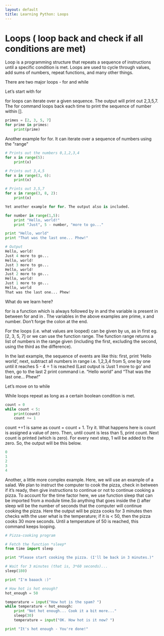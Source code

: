```yaml
---
layout: default
title: Learning Python: Loops
---
```


# Loops ( loop back and check if all conditions are met)

Loop is a programming structure that repeats a sequence of instructions until a specific condition is met. Loops are used to cycle through values, add sums of numbers, repeat functions, and many other things.

There are two major loops - for and while

Let’s start with for

for loops can iterate over a given sequence. The output will print out 2,3,5,7. The for command loops back each time to print the sequence of number within [].

```python
primes = [2, 3, 5, 7]
for prime in primes:
    print(prime)
```

Another example for for. It can iterate over a sequence of numbers using the "range"

```python
# Prints out the numbers 0,1,2,3,4
for x in range(5):
    print(x)

# Prints out 3,4,5
for x in range(3, 6):
    print(x)

# Prints out 3,5,7
for x in range(3, 8, 2):
    print(x)

Yet another example for for. The output also is included.

for number in range(1,5):
    print "Hello, world!"
    print "Just", 5 - number, "more to go..."

print "Hello, world"
print "That was the last one... Phew!"

# Output
Hello, world!
Just 4 more to go...
Hello, world!
Just 3 more to go...
Hello, world!
Just 2 more to go...
Hello, world!
Just 1 more to go...
Hello, world
That was the last one... Phew!
```

What do we learn here?

for  is a function which is always followed by  in  and the variable is present in between for and in . The variables in the above examples are prime, x and number. Don’t forge the colon at the end.

For the loops (i.e. what values are looped) can be given by us, as in first eg. [2, 3, 5, 7] or we can use the function range. The function range returns a list of numbers in the range given (including the first, excluding the second, using the third as the difference).

In the last example, the sequence of events are like this: first,  print  ‘Hello world’, next, subtract all numbers in range i.e. 1,2,3,4 from 5, one by one until it reaches 5 - 4 = 1 is reached (Last output is ‘Just 1 more to go’ and then, go to the last 2 print command i.e. “Hello world” and “That was the last one… Phew!”

Let’s move on to while

While loops repeat as long as a certain boolean condition is met.

```python
count = 0
while count < 5:
    print(count)
    count += 1 
```

count +=1 is same as count = count + 1. Try it. What happens here is count is assigned a value of zero. Then, until count is less than 5, print count. Next count is printed (which is zero). For every next step, 1 will be added to the zero. So, the output will be this below.

```python
0
1
2
3
4
```

Another, a little more complex example. Here, we will use an example of a salad. We plan to instruct the computer to cook the pizza, check in between if it’s ready, then give instructions to continue or not to continue cooking a pizza. To account for the time factor here, we use function sleep that can be imported from a module time.So anything that goes inside the () after sleep  will be the number of seconds that the computer will continue cooking the pizza. Here the output will be pizza cooks for 3 minutes then checks with the user what is the temperature; if it is < 50, then the pizza cooks 30 more seconds. Until a temperature of 50 is reached, this command keeps looping.

```python
# Pizza-cooking program

# Fetch the function *sleep*
from time import sleep

print "Please start cooking the pizza. (I'll be back in 3 minutes.)"

# Wait for 3 minutes (that is, 3*60 seconds)...
sleep(180)

print "I'm baaack :)"

# How hot is hot enough?
hot_enough = 50

temperature = input("How hot is the spam? ")
while temperature < hot_enough:
    print "Not hot enough... Cook it a bit more..."
    sleep(30)
    temperature = input("OK. How hot is it now? ")

print "It's hot enough - You're done!"
```


